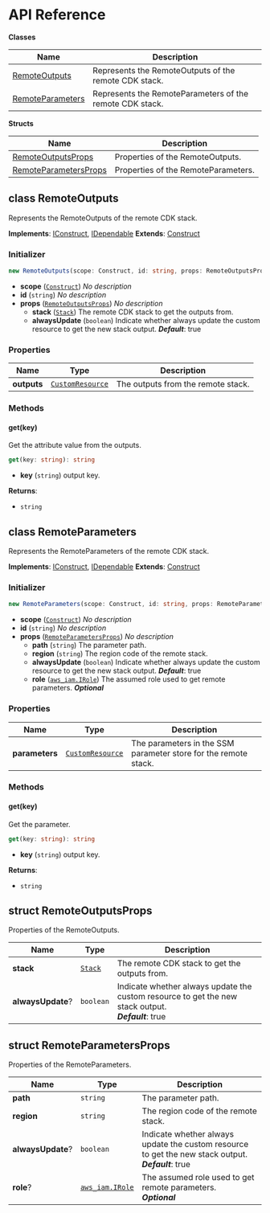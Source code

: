 # API Reference

**Classes**

Name|Description
----|-----------
[RemoteOutputs](#cdk-remote-stack-remoteoutputs)|Represents the RemoteOutputs of the remote CDK stack.
[RemoteParameters](#cdk-remote-stack-remoteparameters)|Represents the RemoteParameters of the remote CDK stack.


**Structs**

Name|Description
----|-----------
[RemoteOutputsProps](#cdk-remote-stack-remoteoutputsprops)|Properties of the RemoteOutputs.
[RemoteParametersProps](#cdk-remote-stack-remoteparametersprops)|Properties of the RemoteParameters.



## class RemoteOutputs  <a id="cdk-remote-stack-remoteoutputs"></a>

Represents the RemoteOutputs of the remote CDK stack.

__Implements__: [IConstruct](#constructs-iconstruct), [IDependable](#constructs-idependable)
__Extends__: [Construct](#constructs-construct)

### Initializer




```ts
new RemoteOutputs(scope: Construct, id: string, props: RemoteOutputsProps)
```

* **scope** (<code>[Construct](#constructs-construct)</code>)  *No description*
* **id** (<code>string</code>)  *No description*
* **props** (<code>[RemoteOutputsProps](#cdk-remote-stack-remoteoutputsprops)</code>)  *No description*
  * **stack** (<code>[Stack](#aws-cdk-lib-stack)</code>)  The remote CDK stack to get the outputs from. 
  * **alwaysUpdate** (<code>boolean</code>)  Indicate whether always update the custom resource to get the new stack output. __*Default*__: true



### Properties


Name | Type | Description 
-----|------|-------------
**outputs** | <code>[CustomResource](#aws-cdk-lib-customresource)</code> | The outputs from the remote stack.

### Methods


#### get(key) <a id="cdk-remote-stack-remoteoutputs-get"></a>

Get the attribute value from the outputs.

```ts
get(key: string): string
```

* **key** (<code>string</code>)  output key.

__Returns__:
* <code>string</code>



## class RemoteParameters  <a id="cdk-remote-stack-remoteparameters"></a>

Represents the RemoteParameters of the remote CDK stack.

__Implements__: [IConstruct](#constructs-iconstruct), [IDependable](#constructs-idependable)
__Extends__: [Construct](#constructs-construct)

### Initializer




```ts
new RemoteParameters(scope: Construct, id: string, props: RemoteParametersProps)
```

* **scope** (<code>[Construct](#constructs-construct)</code>)  *No description*
* **id** (<code>string</code>)  *No description*
* **props** (<code>[RemoteParametersProps](#cdk-remote-stack-remoteparametersprops)</code>)  *No description*
  * **path** (<code>string</code>)  The parameter path. 
  * **region** (<code>string</code>)  The region code of the remote stack. 
  * **alwaysUpdate** (<code>boolean</code>)  Indicate whether always update the custom resource to get the new stack output. __*Default*__: true
  * **role** (<code>[aws_iam.IRole](#aws-cdk-lib-aws-iam-irole)</code>)  The assumed role used to get remote parameters. __*Optional*__



### Properties


Name | Type | Description 
-----|------|-------------
**parameters** | <code>[CustomResource](#aws-cdk-lib-customresource)</code> | The parameters in the SSM parameter store for the remote stack.

### Methods


#### get(key) <a id="cdk-remote-stack-remoteparameters-get"></a>

Get the parameter.

```ts
get(key: string): string
```

* **key** (<code>string</code>)  output key.

__Returns__:
* <code>string</code>



## struct RemoteOutputsProps  <a id="cdk-remote-stack-remoteoutputsprops"></a>


Properties of the RemoteOutputs.



Name | Type | Description 
-----|------|-------------
**stack** | <code>[Stack](#aws-cdk-lib-stack)</code> | The remote CDK stack to get the outputs from.
**alwaysUpdate**? | <code>boolean</code> | Indicate whether always update the custom resource to get the new stack output.<br/>__*Default*__: true



## struct RemoteParametersProps  <a id="cdk-remote-stack-remoteparametersprops"></a>


Properties of the RemoteParameters.



Name | Type | Description 
-----|------|-------------
**path** | <code>string</code> | The parameter path.
**region** | <code>string</code> | The region code of the remote stack.
**alwaysUpdate**? | <code>boolean</code> | Indicate whether always update the custom resource to get the new stack output.<br/>__*Default*__: true
**role**? | <code>[aws_iam.IRole](#aws-cdk-lib-aws-iam-irole)</code> | The assumed role used to get remote parameters.<br/>__*Optional*__



